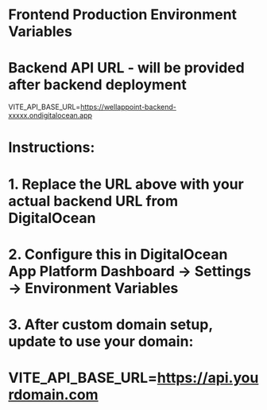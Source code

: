 # Frontend Production Environment Variables

# Backend API URL - will be provided after backend deployment
VITE_API_BASE_URL=https://wellappoint-backend-xxxxx.ondigitalocean.app

# Instructions:
# 1. Replace the URL above with your actual backend URL from DigitalOcean
# 2. Configure this in DigitalOcean App Platform Dashboard → Settings → Environment Variables
# 3. After custom domain setup, update to use your domain:
#    VITE_API_BASE_URL=https://api.yourdomain.com

